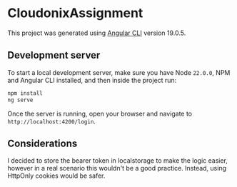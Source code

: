 # CloudonixAssignment

This project was generated using [Angular CLI](https://github.com/angular/angular-cli) version 19.0.5.

## Development server

To start a local development server, make sure you have Node `22.0.0`, NPM and Angular CLI installed, and then inside the project run:

```bash
npm install
ng serve
```

Once the server is running, open your browser and navigate to `http://localhost:4200/login`.

## Considerations

I decided to store the bearer token in localstorage to make the logic easier, however in a real scenario this wouldn't be a good practice. Instead, using HttpOnly cookies would be safer.
